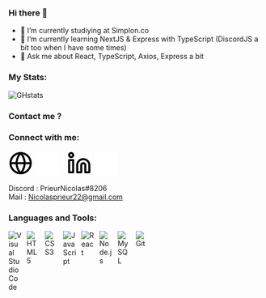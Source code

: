 ### Hi there 👋

- 🔭 I’m currently studiying at Simplon.co
- 🌱 I’m currently learning NextJS & Express with TypeScript (DiscordJS a bit too when I have some times)
- 💬 Ask me about React, TypeScript, Axios, Express a bit

### My Stats:
![GHstats](https://github-readme-stats.vercel.app/api?username=PrieurNicolas&show_icons=true)

### Contact me ?



### Connect with me:

[![img_contact](./img/globe-light.svg)](https://estcequecestbientotleweekend.fr/#gh-light-mode-only)
[![img_contact](./img/globe-dark.svg)](https://estcequecestbientotleweekend.fr/#gh-dark-mode-only)
&nbsp;&nbsp;
[![img_contact](./img/linkedin-light.svg)](https://www.linkedin.com/in/vigneronluc//#gh-light-mode-only)
[![img_contact](./img/linkedin-dark.svg)](https://www.linkedin.com/in/vigneronluc//#gh-dark-mode-only)

Discord : PrieurNicolas#8206\
Mail : Nicolasprieur22@gmail.com


### Languages and Tools:

<img align="left" alt="Visual Studio Code" width="26px" src="https://cdn.jsdelivr.net/gh/devicons/devicon/icons/vscode/vscode-original.svg" style="padding-right:10px;" />
<img align="left" alt="HTML5" width="26px" src="https://cdn.jsdelivr.net/gh/devicons/devicon/icons/html5/html5-original.svg" style="padding-right:10px;" />
<img align="left" alt="CSS3" width="26px" src="https://cdn.jsdelivr.net/gh/devicons/devicon/icons/css3/css3-original.svg" style="padding-right:10px;" />
<img align="left" alt="JavaScript" width="26px" src="https://cdn.jsdelivr.net/gh/devicons/devicon/icons/javascript/javascript-original.svg" style="padding-right:10px;" />
<img align="left" alt="React" width="26px" src="https://cdn.jsdelivr.net/gh/devicons/devicon/icons/react/react-original.svg" style="padding-right:10px;" />
<img align="left" alt="Node.js" width="26px" src="https://cdn.jsdelivr.net/gh/devicons/devicon/icons/nodejs/nodejs-original.svg" style="padding-right:10px;" />
<img align="left" alt="MySQL" width="26px" src="https://cdn.jsdelivr.net/gh/devicons/devicon/icons/mysql/mysql-original.svg" style="padding-right:10px;" />
<img align="left" alt="Git" width="26px" src="https://cdn.jsdelivr.net/gh/devicons/devicon/icons/git/git-original.svg" style="padding-right:10px;" />
